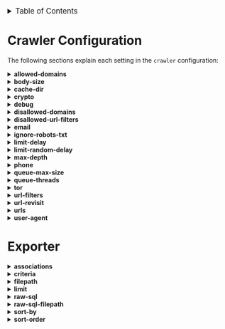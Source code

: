 <details id="table-of-contents">
  <summary style="font-size: larger;">Table of Contents</summary>
  <ol>
    <li>
      <a href="#crawler-configuration">Crawler Configuration</a>
    </li>
    <li>
      <a href="#exporter">Exporter</a>
    </li>
  </ol>
</details>



# Crawler Configuration

The following sections explain each setting in the `crawler` configuration:

<details>
  <summary><strong>allowed-domains</strong></summary>

  - **Description:** White list allowed domains
  - **Default Value:** `empty list`
  - ***Example:*** `old.reddit.com` &rarr; visit only old.reddit.com domains
</details>

<details>
  <summary><strong>body-size</strong></summary>

  - **Description:** Maximum size of the HTTP response body in bytes.
  - **Default Value:** `0` &rarr; unlimited
</details>

<details>
  <summary><strong>cache-dir</strong></summary>

  - **Description:** Directory path for caching. Leave empty for no caching.
  - **Default Value:** `""` (empty string)
</details>

<details>
  <summary><strong>crypto</strong></summary>

  - **Description:** Enable or disable crypto-related features.
  - **Default Value:** `false`
</details>

<details>
  <summary><strong>debug</strong></summary>

  - **Description:** Enable or disable debugging mode for GoColly.
  - **Default Value:** `false`
</details>

<details>
  <summary><strong>disallowed-domains</strong></summary>

  - **Description:** Domain black list for the crawler.
  - **Default Value:** `[]` (empty list)
  - ***Example:*** reddit.com &rarr; crawler will not visit any reddit urls
</details>

<details>
  <summary><strong>disallowed-url-filters</strong></summary>

  - **Description:** List of regular expressions to filter disallowed URLs.
  - **Default Value:** `[]` (empty list)
  - ***Example:*** `http://httpbin\.org/h.+"`
</details>

<details>
  <summary><strong>email</strong></summary>

  - **Description:** Enable or disable email-related features.
  - **Default Value:** `false`
</details>

<details>
  <summary><strong>ignore-robots-txt</strong></summary>

  - **Description:** Enable or disable ignoring the robots.txt file.
  - **Default Value:** `false`
</details>

<details>
  <summary><strong>limit-delay</strong></summary>

  - **Description:** Delay in seconds between requests.
  - **Default Value:** `0`
</details>

<details>
  <summary><strong>limit-random-delay</strong></summary>

  - **Description:** Random delay in seconds added to the fixed delay.
  - **Default Value:** `0`
</details>

<details>
  <summary><strong>max-depth</strong></summary>

  - **Description:** Maximum depth for crawling links.
  - **Default Value:** `0` &rarr; unlimited depth
</details>

<details>
  <summary><strong>phone</strong></summary>

  - **Description:** List of countries to parse phone numbers from.
  - **Default Value:** `[]` (empty list)
  - ***Example:*** "RU,NL,DE,GB,US" &rarr; You can choose which countries don't have to be every
</details>

<details>
  <summary><strong>queue-max-size</strong></summary>

  - **Description:** Maximum size of the crawler's queue.
  - **Default Value:** `50000`
</details>

<details>
  <summary><strong>queue-threads</strong></summary>

  - **Description:** Number of threads used for crawling.
  - **Default Value:** `4`
</details>

<details>
  <summary><strong>tor</strong></summary>

  - **Description:** Run the crawler through a tor proxy and allow crawling of .onion links
  - **Default Value:** `false`
</details>

<details>
  <summary><strong>url-filters</strong></summary>

  - **Description:** List of regular expressions to filter URLs.
  - **Default Value:** `[]` (empty list)
  - ***Example:*** `http://httpbin\.org/h.+`
</details>

<details>
  <summary><strong>url-revisit</strong></summary>

  - **Description:** Enable or disable revisiting URLs.
  - **Default Value:** `false`
</details>

<details>
  <summary><strong>urls</strong></summary>

  - **Description:** List of starting URLs for the crawler.
  - **Default Value:** `[]` (empty list)
  - **Example:**
  ```yaml
  urls:
  - https://example.com
  - https://example2.com
  ```
</details>

<details>
  <summary><strong>user-agent</strong></summary>

  - **Description:** User agent string for HTTP requests.
  - **Default Value:** `colly - https://github.com/gocolly/colly/v2`
  - ***Example:*** `Mozilla/5.0 (X11; Linux x86_64; rv:109.0) Gecko/20100101 Firefox/115.0`
  - ***Source:*** [useragents.me](https://www.useragents.me/)
</details>



# Exporter
<!-- associations -->
<details>
  <summary><strong>associations</strong></summary>
  <ul>
    <li>
      <strong>Description:</strong> Specify the different tables you want to export from the database.
    </li>
    <li>
      <strong>Default:</strong> <code>all</code>
    </li>
    <li>
      <strong>Values:</strong>
      <ul>
        <li><code>"WP" - WordPress</code></li>
        <li><code>"E" - Email</code></li>
        <li><code>"P" - PhoneNumbers</code></li>
        <li><code>"C" - Crypto</code></li>
      </ul>
    </li>
  </ul>
</details>

<!-- criteria -->
<details>
  <summary><strong>criteria</strong></summary>
  <ul>
    <li>
      <strong>Value:</strong> <code>{}</code> - (empty json)
    </li>
    <li>
      <strong>Description:</strong> Criteria for the exporter.
    </li>
    <li>
      <strong>Explanation:</strong> If you use the LIKE keyword it will automatically perform the SQL <code>LIKE</code> statement. There's no need for adding extra <code>%</code> inside the criteria.
    </li>
    <li>
      <strong>Usage:</strong>
      <pre><code>pryingdeep -q 'title=test,"url=LIKE example.com"'</code></pre>
    </li>
  </ul>
</details>

<!-- filepath -->
<details>
  <summary><strong>filepath</strong></summary>
  <ul>
    <li>
      <strong>Value:</strong> <code>data.json</code>
    </li>
    <li>
      <strong>Description:</strong> Filepath for the exporter output.
    </li>
    <li>
      <strong>Default Value:</strong> <code>data.json</code>
    </li>
  </ul>
</details>

<!-- limit -->
<details>
  <summary><strong>limit</strong></summary>
  <ul>
    <li>
      <strong>Description:</strong> Limit the exporter to a certain number of items. 0 means every row inside the database.
    </li>
    <li>
      <strong>Default Value:</strong> <code>0</code>
    </li>
  </ul>
</details>

<!-- raw-sql -->
<details>
  <summary><strong>raw-sql</strong></summary>
  <ul>
    <li>
      <strong>Value:</strong> <code>false</code>
    </li>
    <li>
      <strong>Description:</strong> Enable or disable the use of performing raw SQL queries.
    </li>
    <li>
      <strong>Default Value:</strong> <code>false</code>
    </li>
  </ul>
</details>

<!-- raw-sql-filepath -->
<details>
  <summary><strong>raw-sql-filepath</strong></summary>
  <ul>
    <li>
      <strong>Default:</strong> <code>pkg/querybuilder/queries/select.sql</code>
    </li>
    <li>
      <strong>Description:</strong> Filepath for the raw SQL queries.
    </li>
  </ul>
</details>

<!-- sort-by -->
<details>
  <summary><strong>sort-by</strong></summary>
  <ul>
    <li>
      <strong>Value:</strong> <code>url</code>
    </li>
    <li>
      <strong>Description:</strong> Field to use for sorting. Just a generic <code>ORDER BY</code>.
    </li>
    <li>
      <strong>Default Value:</strong> <code>status_code</code>
    </li>
  </ul>
</details>

<!-- sort-order -->
<details>
  <summary><strong>sort-order</strong></summary>
  <ul>
    <li>
      <strong>Value:</strong> <code>asc</code>
    </li>
    <li>
      <strong>Description:</strong> Sort order for the exporter.
    </li>
  </ul>
</details>
